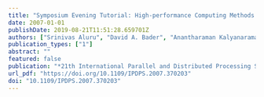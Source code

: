 ```yaml
---
title: "Symposium Evening Tutorial: High-performance Computing Methods for Computational Genomics"
date: 2007-01-01
publishDate: 2019-08-21T11:51:28.659701Z
authors: ["Srinivas Aluru", "David A. Bader", "Anantharaman Kalyanaraman"]
publication_types: ["1"]
abstract: ""
featured: false
publication: "*21th International Parallel and Distributed Processing Symposium (IPDPS 2007), Proceedings, 26-30 March 2007, Long Beach, California, USA*"
url_pdf: "https://doi.org/10.1109/IPDPS.2007.370203"
doi: "10.1109/IPDPS.2007.370203"
---
```



